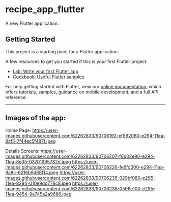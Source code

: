 # recipe_app_flutter

A new Flutter application.

## Getting Started

This project is a starting point for a Flutter application.

A few resources to get you started if this is your first Flutter project:

- [Lab: Write your first Flutter app](https://flutter.dev/docs/get-started/codelab)
- [Cookbook: Useful Flutter samples](https://flutter.dev/docs/cookbook)

For help getting started with Flutter, view our
[online documentation](https://flutter.dev/docs), which offers tutorials,
samples, guidance on mobile development, and a full API reference.

-------------------------------------------------------------------------------------
Images of the app:
-------------------
Home Page:
https://user-images.githubusercontent.com/62262833/90706192-ef892080-e294-11ea-8af5-7f44ec5f487f.jpeg


Details Screens:
https://user-images.githubusercontent.com/62262833/90706207-f6b02e80-e294-11ea-8e05-03701995782d.jpeg
https://user-images.githubusercontent.com/62262833/90706226-fe6fd300-e294-11ea-9a8c-6216b9d68f14.jpeg
https://user-images.githubusercontent.com/62262833/90706235-029bf080-e295-11ea-8294-010e9dd778c8.jpeg
https://user-images.githubusercontent.com/62262833/90706238-0596e100-e295-11ea-9454-9a745a2a9686.jpeg
